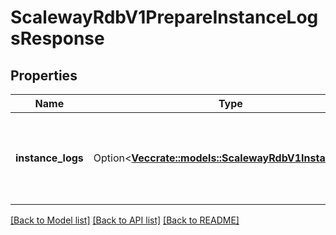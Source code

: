 # ScalewayRdbV1PrepareInstanceLogsResponse

## Properties

Name | Type | Description | Notes
------------ | ------------- | ------------- | -------------
**instance_logs** | Option<[**Vec<crate::models::ScalewayRdbV1InstanceLog>**](scaleway.rdb.v1.InstanceLog.md)> | Instance logs for a given instance between a start and an end date | [optional]

[[Back to Model list]](../README.md#documentation-for-models) [[Back to API list]](../README.md#documentation-for-api-endpoints) [[Back to README]](../README.md)


